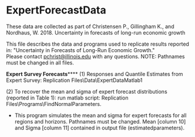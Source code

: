 # ExpertForecastData
These data are collected as part of Christensen P., Gillingham K., and Nordhaus, W. 2018. Uncertainty in forecasts of long-run economic growth

This file describes the data and programs used to replicate results reported in: "Uncertainty in Forecasts of Long-Run Economic Growth."  
Please contact pchrist@illinois.edu with any questions.
NOTE: Pathnames must be changed in all files.

********************************************Expert Survey Forecasts************************************************
(1) Responses and Quantile Estimates from Expert Survey: Replication Files\Data\ExpertDataMatlab1

(2) To recover the mean and sigma of expert forecast distributions (reported in Table 1): run matlab script: Replication Files\Programs\FindNormalParameters.

 - This program simulates the mean and sigma for expert forecasts for all regions and horizons.  Pathnames must be changed.  Mean [column 10] and Sigma [column 11] contained in output file (estimatedparameters).

